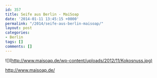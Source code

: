 ```yaml
---
id: 357
title: Seife aus Berlin - MaiSoap
date: '2014-01-11 13:45:15 +0000'
permalink: "/2014/seife-aus-berlin-maisoap/"
layout: post
categories:
- Berlin
tags: []
comments: []
---
```

![](<http://www.maisoap.de/wp-content/uploads/2012/11/Kokosnuss.jpg)>

<http://www.maisoap.de/>